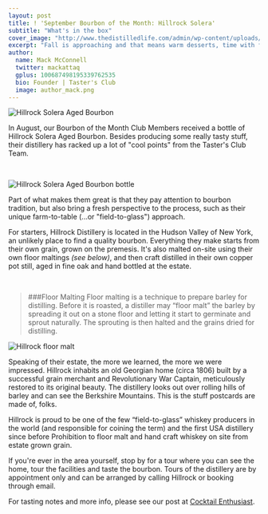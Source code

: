 ```yaml
---
layout: post
title: ! 'September Bourbon of the Month: Hillrock Solera'
subtitle: "What's in the box"
cover_image: "http://www.thedistilledlife.com/admin/wp-content/uploads/2012/06/Dubstep-whiskey.jpg"
excerpt: "Fall is approaching and that means warm desserts, time with family and friends and rich flavors! Cooking with Bourbon adds a unique twist to any dish that you’re making and we wanted to share an amazing Peach Bourbon Pie with.."
author:
  name: Mack McConnell
  twitter: mackattaq
  gplus: 100687498195339762535 
  bio: Founder | Taster's Club
  image: author_mack.png
---
```

![Hillrock Solera Aged Bourbon](https://dl.dropboxusercontent.com/u/20403642/hillrock.jpg)

In August, our Bourbon of the Month Club Members received a bottle of Hillrock Solera Aged Bourbon. Besides producing some really tasty stuff, their distillery has racked up a lot of "cool points" from the Taster's Club Team.

<br>

![Hillrock Solera Aged Bourbon bottle](https://dl.dropboxusercontent.com/u/20403642/hillrock_bottle.jpg)

Part of what makes them great is that they pay attention to bourbon tradition, but also bring a fresh perspective to the process, such as their unique farm-to-table (...or "field-to-glass") approach.

For starters, Hillrock Distillery is located in the Hudson Valley of New York, an unlikely place to find a quality bourbon. Everything they make starts from their own grain, grown on the premesis. It's also malted on-site using their own floor maltings *(see below)*, and then craft distilled in their own copper pot still, aged in fine oak and hand bottled at the estate. 

<br>

> ###Floor Malting
> Floor malting is a technique to prepare barley for distilling. Before it is roasted, a distiller may “floor malt” the barley by spreading it out on a stone floor and letting it start to germinate and sprout naturally. The sprouting is then halted and the grains dried for distilling.

![Hillrock floor malt](https://dl.dropboxusercontent.com/u/20403642/hillrock_floor_malt.jpg)

Speaking of their estate, the more we learned, the more we were impressed. Hillrock inhabits an old Georgian home (circa 1806) built by a successful grain merchant and Revolutionary War Captain, meticulously restored to its original beauty. The distillery looks out over rolling hills of barley and can see the Berkshire Mountains. This is the stuff postcards are made of, folks.

Hillrock is proud to be one of the few “field-to-glass” whiskey producers in the world (and responsible for coining the term) and the first USA distillery since before Prohibition to floor malt and hand craft whiskey on site from estate grown grain. 

If you're ever in the area yourself, stop by for a tour where you can see the home, tour the facilities and taste the bourbon. Tours of the distillery are by appointment only and can be arranged by calling Hillrock or booking through email.

For tasting notes and more info, please see our post at <a href="http://cocktailenthusiast.com/hillrock-estate-solera-aged-bourbon-review">Cocktail Enthusiast</a>.